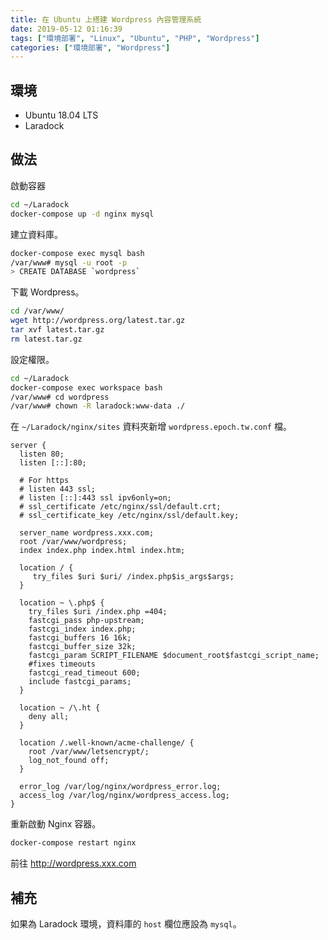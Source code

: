 ```yaml
---
title: 在 Ubuntu 上搭建 Wordpress 內容管理系統
date: 2019-05-12 01:16:39
tags: ["環境部署", "Linux", "Ubuntu", "PHP", "Wordpress"]
categories: ["環境部署", "Wordpress"]
---
```


## 環境

- Ubuntu 18.04 LTS
- Laradock

## 做法

啟動容器

```BASH
cd ~/Laradock
docker-compose up -d nginx mysql
```

建立資料庫。

```BASH
docker-compose exec mysql bash
/var/www# mysql -u root -p
> CREATE DATABASE `wordpress`
```

下載 Wordpress。

```BASH
cd /var/www/
wget http://wordpress.org/latest.tar.gz
tar xvf latest.tar.gz
rm latest.tar.gz
```

設定權限。

```BASH
cd ~/Laradock
docker-compose exec workspace bash
/var/www# cd wordpress
/var/www# chown -R laradock:www-data ./
```

在 `~/Laradock/nginx/sites` 資料夾新增 `wordpress.epoch.tw.conf` 檔。

```CONF
server {
  listen 80;
  listen [::]:80;

  # For https
  # listen 443 ssl;
  # listen [::]:443 ssl ipv6only=on;
  # ssl_certificate /etc/nginx/ssl/default.crt;
  # ssl_certificate_key /etc/nginx/ssl/default.key;

  server_name wordpress.xxx.com;
  root /var/www/wordpress;
  index index.php index.html index.htm;

  location / {
     try_files $uri $uri/ /index.php$is_args$args;
  }

  location ~ \.php$ {
    try_files $uri /index.php =404;
    fastcgi_pass php-upstream;
    fastcgi_index index.php;
    fastcgi_buffers 16 16k;
    fastcgi_buffer_size 32k;
    fastcgi_param SCRIPT_FILENAME $document_root$fastcgi_script_name;
    #fixes timeouts
    fastcgi_read_timeout 600;
    include fastcgi_params;
  }

  location ~ /\.ht {
    deny all;
  }

  location /.well-known/acme-challenge/ {
    root /var/www/letsencrypt/;
    log_not_found off;
  }

  error_log /var/log/nginx/wordpress_error.log;
  access_log /var/log/nginx/wordpress_access.log;
}
```

重新啟動 Nginx 容器。

```BASH
docker-compose restart nginx
```

前往 http://wordpress.xxx.com

## 補充

如果為 Laradock 環境，資料庫的 `host` 欄位應設為 `mysql`。
